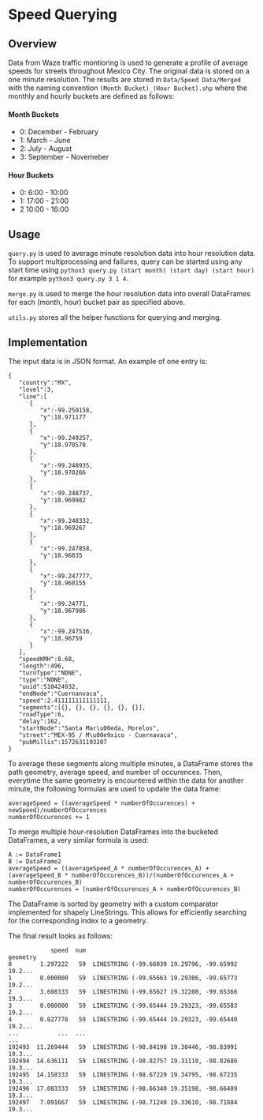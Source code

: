 # Speed Querying

## Overview

Data from Waze traffic montioring is used to generate a profile of average speeds for streets throughout Mexico City. The original data is stored on a one minute resolution. The results are stored in `Data/Speed Data/Merged` with the naming convention `(Month Bucket)_(Hour Bucket).shp` where the monthly and hourly buckets are defined as follows:

#### Month Buckets
* 0: December - February
* 1: March - June
* 2: July - August
* 3: September - Novemeber

#### Hour Buckets
* 0: 6:00 - 10:00
* 1: 17:00 - 21:00
* 2 10:00 - 16:00 

## Usage

`query.py` is used to average minute resolution data into hour resolution data. To support multiprocessing and failures, query can be started using any start time using `python3 query.py (start month) (start day) (start hour)` for example `python3 query.py 3 1 4`.

`merge.py` is used to merge the hour resolution data into overall DataFrames for each (month, hour) bucket pair as specified above.

`utils.py` stores all the helper functions for querying and merging.

## Implementation

The input data is in JSON format. An example of one entry is: 

```
{
   "country":"MX",
   "level":3,
   "line":[
      {
         "x":-99.250158,
         "y":18.971177
      },
      {
         "x":-99.249257,
         "y":18.970578
      },
      {
         "x":-99.248935,
         "y":18.970266
      },
      {
         "x":-99.248737,
         "y":18.969982
      },
      {
         "x":-99.248332,
         "y":18.969267
      },
      {
         "x":-99.247858,
         "y":18.96835
      },
      {
         "x":-99.247777,
         "y":18.968155
      },
      {
         "x":-99.24771,
         "y":18.967986
      },
      {
         "x":-99.247536,
         "y":18.96759
      }
   ],
   "speedKMH":8.68,
   "length":496,
   "turnType":"NONE",
   "type":"NONE",
   "uuid":510424932,
   "endNode":"Cuernanvaca",
   "speed":2.411111111111111,
   "segments":[{}, {}, {}, {}, {}, {}],
   "roadType":6,
   "delay":162,
   "startNode":"Santa Mar\u00eda, Morelos",
   "street":"MEX-95 / M\u00e9xico - Cuernavaca",
   "pubMillis":1572631193207
}
```

To average these segments along multiple minutes, a DataFrame stores the path geometry, average speed, and number of occurences. Then, everytime the same geometry is encountered within the data for another minute, the following formulas are used to update the data frame:

```
averageSpeed = ((averageSpeed * numberOfOccurences) + newSpeed)/numberOfOccurences
numberOfOccurences += 1
```

To merge multiple hour-resolution DataFrames into the bucketed DataFrames, a very similar formula is used:

```
A := DataFrame1
B := DataFrame2
averageSpeed = ((averageSpeed_A * numberOfOccurences_A) + (averageSpeed_B * numberOfOccurences_B))/(numberOfOccurences_A + numberOfOccurences_B)
numberOfOccurences = (numberOfOccurences_A + numberOfOccurences_B)
```

The DataFrame is sorted by geometry with a custom comparator implemented for shapely LineStrings. This allows for efficiently searching for the corresponding index to a geometry.

The final result looks as follows:

```
            speed  num                                           geometry
0        1.297222   59  LINESTRING (-99.66039 19.29796, -99.65992 19.2...
1        0.000000   59  LINESTRING (-99.65663 19.29306, -99.65773 19.2...
2        3.608333   59  LINESTRING (-99.65627 19.32200, -99.65366 19.3...
3        0.000000   59  LINESTRING (-99.65444 19.29323, -99.65583 19.2...
4        0.827778   59  LINESTRING (-99.65444 19.29323, -99.65440 19.2...
...           ...  ...                                                ...
192493  11.269444   59  LINESTRING (-98.84198 19.30446, -98.83991 19.3...
192494  14.636111   59  LINESTRING (-98.82757 19.31110, -98.82686 19.3...
192495  14.158333   59  LINESTRING (-98.67229 19.34795, -98.67235 19.3...
192496  17.083333   59  LINESTRING (-98.66340 19.35198, -98.66409 19.3...
192497   7.091667   59  LINESTRING (-98.71240 19.33610, -98.71884 19.3...
```
